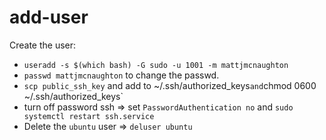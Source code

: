 # add-user

Create the user:

- `useradd -s $(which bash) -G sudo -u 1001 -m mattjmcnaughton`
- `passwd mattjmcnaughton` to change the passwd.
- `scp public_ssh_key` and add to ~/.ssh/authorized_keys` and `chmod 0600 ~/.ssh/authorized_keys`
- turn off password ssh => set `PasswordAuthentication no` and `sudo systemctl restart ssh.service`
- Delete the `ubuntu` user => `deluser ubuntu`

